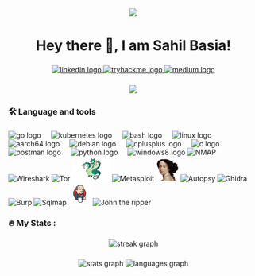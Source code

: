 <div align="center">
  <img height="222" src="https://raw.githubusercontent.com/trinib/trinib/main/images/terminal.gif"  />
</div>

###

<h1 align="center">Hey there 👋, I am Sahil Basia!</h1>

###

<div align="center">
  <a href="www.linkedin.com/in/dcsfsdg-ssadasfasas" target="_blank">
    <img src="https://img.shields.io/static/v1?message=LinkedIn&logo=linkedin&label=&color=0077B5&logoColor=white&labelColor=&style=for-the-badge" height="25" alt="linkedin logo"  />
  </a>
  <a href="https://tryhackme.com/p/SahilBasia" target="_blank">
    <img src="https://img.shields.io/static/v1?message=TryHackMe&logo=tryhackme&label=&color=88cc14&logoColor=white&labelColor=&style=for-the-badge" height="25" alt="tryhackme logo"  />
  </a>
  <a href="https://medium.com/@sahilbasia8" target="_blank">
    <img src="https://img.shields.io/static/v1?message=Medium&logo=medium&label=&color=12100E&logoColor=white&labelColor=&style=for-the-badge" height="25" alt="medium logo"  />
  </a>
</div>

###

<div align="center">
  <img src="https://visitor-badge.laobi.icu/badge?page_id=pk3x3c.pk3x3c&"  />
</div>

###


###

<h3 align="left">🛠 Language and tools</h3>

###

<div align="left">
  <img src="https://cdn.jsdelivr.net/gh/devicons/devicon/icons/go/go-original-wordmark.svg" height="40" alt="go logo"  />
  <img width="12" />
  <img src="https://cdn.jsdelivr.net/gh/devicons/devicon/icons/kubernetes/kubernetes-plain.svg" height="40" alt="kubernetes logo"  />
  <img width="12" />
  <img src="https://skillicons.dev/icons?i=bash" height="40" alt="bash logo"  />
  <img width="12" />
  <img src="https://cdn.jsdelivr.net/gh/devicons/devicon/icons/linux/linux-original.svg" height="40" alt="linux logo"  />
  <img width="12" />
  <img src="https://cdn.jsdelivr.net/gh/devicons/devicon/icons/aarch64/aarch64-original.svg" height="40" alt="aarch64 logo"  />
  <img width="12" />
  <img src="https://cdn.simpleicons.org/debian/A81D33" height="40" alt="debian logo"  />
  <img width="12" />
  <img src="https://cdn.simpleicons.org/c++/00599C" height="40" alt="cplusplus logo"  />
  <img width="12" />
  <img src="https://skillicons.dev/icons?i=c" height="40" alt="c logo"  />
  <img width="12" />
  <img src="https://cdn.simpleicons.org/postman/FF6C37" height="40" alt="postman logo"  />
  
  <img width="12" />
  <img src="https://skillicons.dev/icons?i=py" height="40" alt="python logo"  />
  <img width="12" />
  <img src="https://cdn.simpleicons.org/windows/0078D6" height="40" alt="windows8 logo"  />
  <img src="https://nmap.org/images/nmap-logo-256x256.png" height="45" width="45" alt="NMAP"  />
  
  <img src="https://upload.wikimedia.org/wikipedia/commons/thumb/d/df/Wireshark_icon.svg/1024px-Wireshark_icon.svg.png" height="45" width="45" alt="Wireshark"  />
  
  <img src="https://icon2.cleanpng.com/20180323/qcq/kisspng-tor-browser-web-browser-onion-onion-routing-onion-5ab50bd0057233.7084690515218144800223.jpg" height="45"  alt="Tor"  />
  
  <img src="https://github.com/pk3x3c/pk3x3c/blob/main/68747470733a2f2f656e637279707465642d74626e302e677374617469632e636f6d2f696d616765733f713d74626e3a414e6439476354586e415238325a7a58712d4f455063477034374e6d696d6e77665a6b66587968772d6e7776667a2d597147396a.png" height="50"  alt="Hydra"  />
  
  
  <img src="https://encrypted-tbn0.gstatic.com/images?q=tbn:ANd9GcS83leTqEV2GAapYSAxL4FLoXVQ44aBBw_-yXyxZB1TzS6Ct_hkjCvJnmOSbVXrl56K2Sc&usqp=CAU" height="45" width="45" alt="Metasploit"  />
  
  <img src="https://github.com/pk3x3c/pk3x3c/blob/main/68747470733a2f2f656e637279707465642d74626e302e677374617469632e636f6d2f696d616765733f713d74626e3a414e6439476352496f50633438664e32704f5364544d6c7571544e50797363473171446f3772527438336e367238664b72796370.png" height="45" width="45" alt="IDA"  />
  
  <img src="https://encrypted-tbn0.gstatic.com/images?q=tbn:ANd9GcRyc9NOeZXFYzQyT-8X6aF1UDwcdLEcd3YV7oo1Gb-08iisrjHHmy3XCR5H5xahxQSKf24&usqp=CAU" height="50"  alt="Autopsy"  />
 
  <img src="https://seeklogo.com/images/G/ghidra-logo-6BE9F01930-seeklogo.com.png" height="45" alt="Ghidra"  />
  
  <img src="https://assets.tryhackme.com/img/modules/burp-suite.png" height="45"  alt="Burp"  />
  
  
  
  <img src="https://upload.wikimedia.org/wikipedia/commons/thumb/4/4f/Sqlmap_logo.png/640px-Sqlmap_logo.png" height="40" alt="Sqlmap"  />
  
  
  <img src="https://github.com/pk3x3c/pk3x3c/blob/main/png-transparent-jenkins-continuous-integration-continuous-delivery-ci-cd-computer-software-others-hand-logo-cartoon-thumbnail-removebg-preview.png" height="45"  alt="Jenkins"  />
  
  
  
  
  
  <img src="https://d23vnjd1yg7tth.cloudfront.net/wp-content/uploads/2021/12/Picture2.png" height="45" alt="John the ripper"  />
  
  
  
  
  
  
</div>

###

<h3 align="left">🔥   My Stats :</h3>

###

<div align="center">
  <img src="https://streak-stats.demolab.com?user=pk3x3c&locale=en&mode=daily&theme=dark&hide_border=false&border_radius=5&order=3" height="220" alt="streak graph"  />
</div>

###

<div align="center">
  <img src="https://github-readme-stats.vercel.app/api?username=pk3x3c&hide_title=false&hide_rank=false&show_icons=true&include_all_commits=true&count_private=true&disable_animations=false&theme=dracula&locale=en&hide_border=false&order=1" height="150" alt="stats graph"  />
  <img src="https://github-readme-stats.vercel.app/api/top-langs?username=pk3x3c&locale=en&hide_title=false&layout=compact&card_width=320&langs_count=5&theme=dracula&hide_border=false&order=2" height="150" alt="languages graph"  />
</div>

###



###
